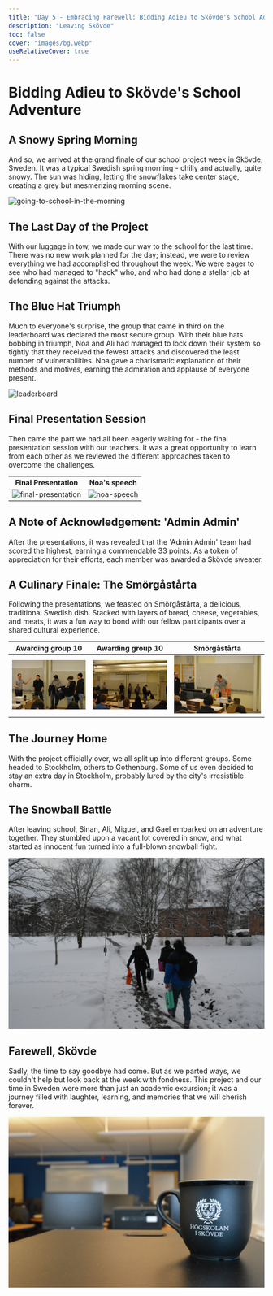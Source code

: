```yaml
---
title: "Day 5 - Embracing Farewell: Bidding Adieu to Skövde's School Adventure"
description: "Leaving Skövde"
toc: false
cover: "images/bg.webp"
useRelativeCover: true
---
```


# Bidding Adieu to Skövde's School Adventure

## A Snowy Spring Morning

And so, we arrived at the grand finale of our school project week in Skövde, Sweden. It was a typical Swedish spring morning - chilly and actually, quite snowy. The sun was hiding, letting the snowflakes take center stage, creating a grey but mesmerizing morning scene.

![going-to-school-in-the-morning](images/last-day-going-to-school-morning.webp)

## The Last Day of the Project

With our luggage in tow, we made our way to the school for the last time. There was no new work planned for the day; instead, we were to review everything we had accomplished throughout the week. We were eager to see who had managed to "hack" who, and who had done a stellar job at defending against the attacks.

## The Blue Hat Triumph

Much to everyone's surprise, the group that came in third on the leaderboard was declared the most secure group. With their blue hats bobbing in triumph, Noa and Ali had managed to lock down their system so tightly that they received the fewest attacks and discovered the least number of vulnerabilities. Noa gave a charismatic explanation of their methods and motives, earning the admiration and applause of everyone present.

![leaderboard](images/leaderboard.webp)

## Final Presentation Session

Then came the part we had all been eagerly waiting for - the final presentation session with our teachers. It was a great opportunity to learn from each other as we reviewed the different approaches taken to overcome the challenges.

|                  Final Presentation                   |              Noa's speech               |
| :---------------------------------------------------: |:---------------------------------------:|
| ![final-presentation](images/final-presentation.webp) | ![noa-speech](images/noa-speech.webp) |

## A Note of Acknowledgement: 'Admin Admin'

After the presentations, it was revealed that the 'Admin Admin' team had scored the highest, earning a commendable 33 points. As a token of appreciation for their efforts, each member was awarded a Skövde sweater.

## A Culinary Finale: The Smörgåstårta

Following the presentations, we feasted on Smörgåstårta, a delicious, traditional Swedish dish. Stacked with layers of bread, cheese, vegetables, and meats, it was a fun way to bond with our fellow participants over a shared cultural experience.

|                  Awarding group 10                   |              Awarding group 10               |                         Smörgåstårta                          |
| :--------------------------------------------------: |:--------------------------------------------:| :-----------------------------------------------------------: |
| ![final-presentation](images/awarding-group-10.webp) | ![noa-speech](images/group-10-images-2.webp) | ![smorgastarta-unpacking](images/smorgastarta-unpacking.webp) |

## The Journey Home

With the project officially over, we all split up into different groups. Some headed to Stockholm, others to Gothenburg. Some of us even decided to stay an extra day in Stockholm, probably lured by the city's irresistible charm.

## The Snowball Battle

After leaving school, Sinan, Ali, Miguel, and Gael embarked on an adventure together. They stumbled upon a vacant lot covered in snow, and what started as innocent fun turned into a full-blown snowball fight.

![ali-sinan-miguel-gael-trip](images/last-day-ali-sinan-miguel-gael.webp)

## Farewell, Skövde

Sadly, the time to say goodbye had come. But as we parted ways, we couldn't help but look back at the week with fondness. This project and our time in Sweden were more than just an academic excursion; it was a journey filled with laughter, learning, and memories that we will cherish forever.

![bye-bye-skovde](images/farewell-skovde-cup.webp)
